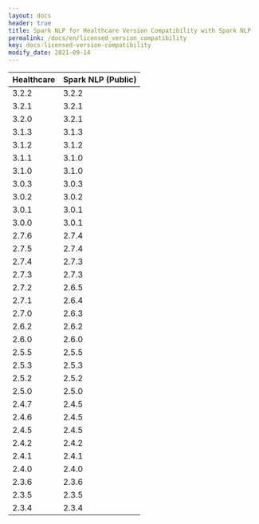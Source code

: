 ```yaml
---
layout: docs
header: true
title: Spark NLP for Healthcare Version Compatibility with Spark NLP
permalink: /docs/en/licensed_version_compatibility
key: docs-licensed-version-compatibility
modify_date: 2021-09-14
---
```


<div class="h3-box" markdown="1">


| Healthcare| Spark NLP (Public) |
|-----------|-------------------|
| 3.2.2     | 3.2.2             |
| 3.2.1     | 3.2.1             |
| 3.2.0     | 3.2.1             |
| 3.1.3     | 3.1.3             |
| 3.1.2     | 3.1.2             |
| 3.1.1     | 3.1.0             |
| 3.1.0     | 3.1.0             |
| 3.0.3     | 3.0.3             |
| 3.0.2     | 3.0.2             |
| 3.0.1     | 3.0.1             |
| 3.0.0     | 3.0.1             |
| 2.7.6     | 2.7.4             |
| 2.7.5     | 2.7.4             |
| 2.7.4     | 2.7.3             |
| 2.7.3     | 2.7.3             |
| 2.7.2     | 2.6.5             |
| 2.7.1     | 2.6.4             |
| 2.7.0     | 2.6.3             |
| 2.6.2     | 2.6.2             |
| 2.6.0     | 2.6.0             |
| 2.5.5     | 2.5.5             |
| 2.5.3     | 2.5.3             |
| 2.5.2     | 2.5.2             |
| 2.5.0     | 2.5.0             |
| 2.4.7     | 2.4.5             |
| 2.4.6     | 2.4.5             |
| 2.4.5     | 2.4.5             |
| 2.4.2     | 2.4.2             |
| 2.4.1     | 2.4.1             |
| 2.4.0     | 2.4.0             |
| 2.3.6     | 2.3.6             |
| 2.3.5     | 2.3.5             |
| 2.3.4     | 2.3.4             |


